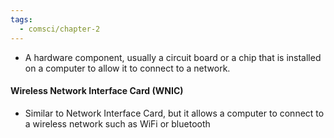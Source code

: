 ```yaml
---
tags:
  - comsci/chapter-2
---
```



- A hardware component, usually a circuit board or a chip that is installed on a computer to allow it to connect to a network.

#### Wireless Network Interface Card (WNIC)
- Similar to Network Interface Card, but it allows a computer to connect to a wireless network such as WiFi or bluetooth